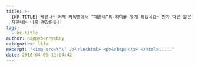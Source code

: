```yaml
---
title: >-
  [KR-TITLE] 제곧내~ 어제 카톡방에서 “제곧내”의 의미를 알게 되었네요~ 뭔가 다른 짧은 줄임말들은 거부감이 드는것도 있곤 했는데~
  제곧내는 나름 괜찮은듯!!
tags:
  - kr-title
author: happyberrysboy
categories: life
excerpt: "<img src=\"\" />\r\n<html> <p>&nbsp;</p> </html>....."
date: 2018-04-06 11:04:42
---
```


<html>
<p>&nbsp;</p>
</html>